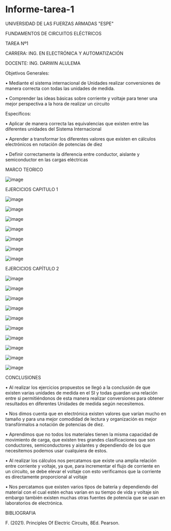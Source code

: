 # Informe-tarea-1

UNIVERSIDAD DE LAS FUERZAS ARMADAS "ESPE"

FUNDAMENTOS DE CIRCUITOS ELÉCTRICOS

TAREA Nº1

CARRERA: ING. EN ELECTRÓNICA Y AUTOMATIZACIÓN

DOCENTE: ING. DARWIN ALULEMA


Objetivos Generales:

• Mediante el sistema internacional de Unidades realizar conversiones de manera correcta con todas las unidades de medida.

• Comprender las ideas básicas sobre corriente y voltaje para tener una mejor perspectiva a la hora de realizar un circuito

Específicos:

• Aplicar de manera correcta las equivalencias que existen entre las diferentes unidades del Sistema Internacional

• Aprender a transformar los diferentes valores que existen en cálculos electrónicos en notación de potencias de diez

• Definir correctamente la diferencia entre conductor, aislante y semiconductor en las cargas eléctricas

MARCO TEORICO

![image](https://user-images.githubusercontent.com/104911658/201759677-63699e7c-ec59-4164-843a-aca877d51c05.png)


EJERCICIOS CAPITULO 1

![image](https://user-images.githubusercontent.com/104911658/201747896-dbd66807-2b63-428a-88c2-121698a53cfd.png)

![image](https://user-images.githubusercontent.com/104911658/201747962-e3f20f56-4383-41be-83c4-bf4c7be36893.png)

![image](https://user-images.githubusercontent.com/104911658/201748019-3c4c0914-53a3-4e3a-97da-a086dd52234d.png)

![image](https://user-images.githubusercontent.com/104911658/201748038-aa1713a2-128e-471e-ae67-db2ec887f246.png)

![image](https://user-images.githubusercontent.com/104911658/201748062-2620d10c-ae7f-42a7-8de7-8f36a7739da5.png)

![image](https://user-images.githubusercontent.com/104911658/201748078-9dbe1b6b-6dd7-43c9-b2ab-22cfd10af26c.png)

![image](https://user-images.githubusercontent.com/104911658/201748103-080c0579-92a9-4c7f-a928-7799dbde4c60.png)

EJERCICIOS CAPÍTULO 2

![image](https://user-images.githubusercontent.com/104911658/201748206-3e239d1b-1df9-4248-8a8f-989a211f83fb.png)

![image](https://user-images.githubusercontent.com/104911658/201748232-1dfc1bb0-b8c1-4a31-9ab4-2aeddc7ded7e.png)

![image](https://user-images.githubusercontent.com/104911658/201748250-306ee5bf-9e5d-4ff1-a636-f0a8ecbf2af9.png)

![image](https://user-images.githubusercontent.com/104911658/201748288-2195d209-094c-4d59-aa2a-0002ca0a3383.png)

![image](https://user-images.githubusercontent.com/104911658/201756283-ec4cd65e-430a-4255-92cc-4e5d39164cb8.png)

![image](https://user-images.githubusercontent.com/104911658/201756506-2d31a0f5-955d-41cb-b7fb-13cdfee6bcde.png)

![image](https://user-images.githubusercontent.com/104911658/201756670-9499fb2c-fd88-4446-8c88-6625d9d82ce9.png)

![image](https://user-images.githubusercontent.com/104911658/201756880-8202af37-8951-4f55-9631-bafbceb73d96.png)

![image](https://user-images.githubusercontent.com/104911658/201756993-cdda3b35-846e-4dc5-8133-ce4623c12d08.png)

![image](https://user-images.githubusercontent.com/104911658/201757068-aebaf18a-f8ac-402e-bde6-e90bc217a170.png)

CONCLUSIONES 

• Al realizar los ejercicios propuestos se llegó a la conclusión de que existen varias unidades de medida en el SI y todas guardan una relación entre si permitiéndonos de esta manera realizar conversiones para obtener resultados en diferentes Unidades de medida según necesitemos.

• Nos dimos cuenta que en electrónica existen valores que varían mucho en tamaño y para una mejor comodidad de lectura y organización es mejor transfórmalos a notación de potencias de diez.

• Aprendimos que no todos los materiales tienen la misma capacidad de movimiento de carga, que existen tres grandes clasificaciones que son conductores, semiconductores y aislantes y dependiendo de los que necesitemos podemos usar cualquiera de estos.

• Al realizar los cálculos nos percatamos que existe una amplia relación entre corriente y voltaje, ya que, para incrementar el flujo de corriente en un circuito, se debe elevar el voltaje con esto verificamos que la corriente es directamente proporcional al voltaje

• Nos percatamos que existen varios tipos de batería y dependiendo del material con el cual estén echas varían en su tiempo de vida y voltaje sin embargo también existen muchas otras fuentes de potencia que se usan en laboratorios de electrónica.

BIBLIOGRAFIA

F. (2021). Principles Of Electric Circuits, 8Ed. Pearson.
